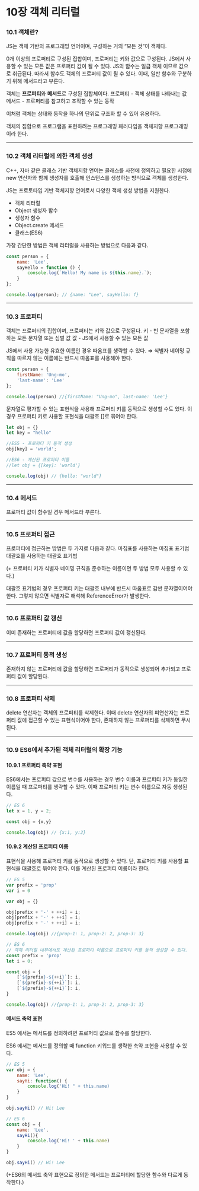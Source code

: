 # 10장 객체 리터럴

### 10.1 객체란?

JS는 객체 기반의 프로그래밍 언어이며, 구성하는 거의 “모든 것”이 객체다.

0개 이상의 프로퍼티로 구성된 집합이며, 프로퍼티는 키와 값으로 구성된다. JS에서 사용할 수 있는 모든 값은 프로퍼티 값이 될 수 있다. JS의 함수는 일급 객체 이므로 값으로 취급된다. 따라서 함수도 객체의 프로퍼티 값이 될 수 있다. 이때, 일반 함수와 구분하기 위해 메서드라고 부른다.

객체는 **프로퍼티**와 **메서드**로 구성된 집합체이다. 프로퍼티 - 객체 상태를 나타내는 값 메서드 - 프로퍼티를 참고하고 조작할 수 있는 동작

이처럼 객체는 상태와 동작을 하나의 단위로 구조화 할 수 있어 유용하다.

객체의 집합으로 프로그램을 표현하려는 프로그래밍 패러다임을 객체지향 프로그래밍이라 한다.

***

### 10.2 객체 리터럴에 의한 객체 생성

C++, 자바 같은 클래스 기반 객체지향 언어는 클래스를 사전에 정의하고 필요한 시점에 new 연산자와 함께 생성자를 호출해 인스턴스를 생성하는 방식으로 객체를 생성한다.

JS는 프로토타입 기반 객체지향 언어로서 다양한 객체 생성 방법을 지원한다.

* 객체 리터럴
* Object 생성자 함수
* 생성자 함수
* Object.create 메서드
* 클래스(ES6)

가장 간단한 방법은 객체 리터럴을 사용하는 방법으로 다음과 같다.

```jsx
const person = {
	name: 'Lee',
	sayHello = function () {
		console.log(`Hello! My name is ${this.name}.`);
	}
};

console.log(person); // {name: "Lee", sayHello: f}
```

***

### 10.3 프로퍼티

객체는 프로퍼티의 집합이며, 프로퍼티는 키와 값으로 구성된다. 키 - 빈 문자열을 포함하는 모든 문자열 또는 심벌 값 값 - JS에서 사용할 수 있는 모든 값

JS에서 사용 가능한 유효한 이름인 경우 따옴표를 생략할 수 있다. ⇒ 식별자 네이밍 규칙을 따르지 않는 이름에는 반드시 따옴표를 사용해야 한다.

```jsx
const person = {
	firstName: 'Ung-mo',
	'last-name': 'Lee'
};

console.log(person) //{firstName: "Ung-mo", last-name: 'Lee'}
```

문자열로 평가할 수 있는 표현식을 사용해 프로퍼티 키를 동적으로 생성할 수도 있다. 이 경우 프로퍼티 키로 사용할 표현식을 대괄호 \[]로 묶어야 한다.

```jsx
let obj = {}
let key = "hello"

//ES5 - 프로퍼티 키 동적 생성
obj[key] = 'world';

//ES6 - 계산된 프로퍼티 이름
//let obj = {[key]: 'world'}

console.log(obj) // {hello: "world"}
```

***

### 10.4 메서드

프로퍼티 값이 함수일 경우 메서드라 부른다.

***

### 10.5 프로퍼티 접근

프로퍼티에 접근하는 방법은 두 가지로 다음과 같다. 마침표를 사용하는 마침표 표기법 대괄호를 사용하는 대괄호 표기법

(+ 프로퍼티 키가 식별자 네이밍 규칙을 준수하는 이름이면 두 방법 모두 사용할 수 있다.)

대괄호 표기법의 경우 프로퍼티 키는 대괄호 내부에 반드시 따옴표로 감싼 문자열이어야 한다. 그렇지 않으면 식별자로 해석해 ReferenceError가 발생한다.

***

### 10.6 프로퍼티 값 갱신

이미 존재하는 프로퍼티에 값을 할당하면 프로퍼티 값이 갱신된다.

***

### 10.7 프로퍼티 동적 생성

존재하지 않는 프로퍼티에 값을 할당하면 프로퍼티가 동적으로 생성되어 추가되고 프로퍼티 값이 할당된다.

***

### 10.8 프로퍼티 삭제

delete 연산자는 객체의 프로퍼티를 삭제한다. 이때 delete 연산자의 피연산자는 프로퍼티 값에 접근할 수 있는 표현식이어야 한다, 존재하지 않는 프로퍼티를 삭제하면 무시된다.

***

### 10.9 ES6에서 추가된 객체 리터럴의 확장 기능

#### 10.9.1 프로퍼티 축약 표현

ES6에서는 프로퍼티 값으로 변수를 사용하는 경우 변수 이름과 프로퍼티 키가 동일한 이름일 때 프로퍼티를 생략할 수 있다. 이때 프로퍼티 키는 변수 이름으로 자동 생성된다.

```jsx
// ES 6
let x = 1, y = 2;

const obj = {x,y}

console.log(obj) // {x:1, y:2}
```

#### 10.9.2 계산된 프로퍼티 이름

표현식을 사용해 프로퍼티 키를 동적으로 생성할 수 있다. 단, 프로퍼티 키를 사용할 표현식을 대괄호로 묶어야 한다. 이를 계산된 프로퍼티 이름이라 한다.

```jsx
// ES 5
var prefix = 'prop'
var i = 0

var obj = {}

obj[prefix + '-' + ++i] = i;
obj[prefix + '-' + ++i] = i;
obj[prefix + '-' + ++i] = i;

console.log(obj) //{prop-1: 1, prop-2: 2, prop-3: 3}

// ES 6
// 객체 리터럴 내부에서도 계산된 프로퍼티 이름으로 프로퍼티 키를 동적 생성할 수 있다.
const prefix = 'prop'
let i = 0;

const obj = {
	[`${prefix}-${++i}`]: i,
	[`${prefix}-${++i}`]: i,
	[`${prefix}-${++i}`]: i,
}

console.log(obj) //{prop-1: 1, prop-2: 2, prop-3: 3}
```

#### 메서드 축약 표현

ES5 에서는 메서드를 정의하려면 프로퍼티 값으로 함수를 할당한다.

ES6 에서는 메서드를 정의할 때 function 키워드를 생략한 축약 표현을 사용할 수 있다.

```jsx
// ES 5
var obj = {
	name: 'Lee',
	sayHi: function() {
		console.log('Hi! " + this.name)
	}
}

obj.sayHi() // Hi! Lee

// ES 6
const obj = {
	name: 'Lee',
	sayHi(){
		console.log('Hi! ' + this.name)
	}
}

obj.sayHi() // Hi! Lee
```

(+ES6의 메서드 축약 표현으로 정의한 메서드는 프로퍼티에 할당한 함수와 다르게 동작한다.)
